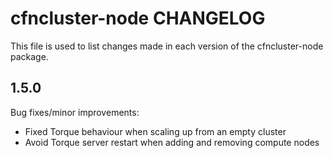 cfncluster-node CHANGELOG
=========================

This file is used to list changes made in each version of the cfncluster-node package.

1.5.0
-----

Bug fixes/minor improvements:

  - Fixed Torque behaviour when scaling up from an empty cluster
  - Avoid Torque server restart when adding and removing compute nodes

